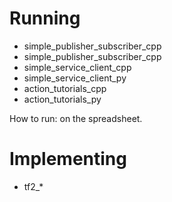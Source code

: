 # Running
- simple_publisher_subscriber_cpp
- simple_publisher_subscriber_cpp
- simple_service_client_cpp
- simple_service_client_py
- action_tutorials_cpp
- action_tutorials_py

How to run: on the spreadsheet.

# Implementing
- tf2_*